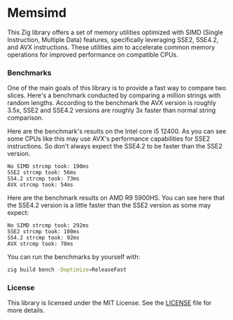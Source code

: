 # Memsimd
This Zig library offers a set of memory utilities optimized with SIMD (Single Instruction, Multiple Data) features, specifically leveraging SSE2, SSE4.2, and AVX instructions. These utilities aim to accelerate common memory operations for improved performance on compatible CPUs.

### Benchmarks
One of the main goals of this library is to provide a fast way to compare two slices. Here's a benchmark conducted by comparing a million strings with random lengths. According to the benchmark the AVX version is roughly 3.5x, SSE2 and SSE4.2 versions are roughly 3x faster than normal string comparison.

Here are the benchmark's results on the Intel core i5 12400. As you can see some CPUs like this may use AVX's performance capabilities for SSE2 instructions. So don't always expect the SSE4.2 to be faster than the SSE2 version.
```
No SIMD strcmp took: 190ms
SSE2 strcmp took: 56ms
SS4.2 strcmp took: 73ms
AVX strcmp took: 54ms
```

Here are the benchmark results on AMD R9 5900HS. You can see here that the SSE4.2 version is a little faster than the SSE2 version as some may expect:
```
No SIMD strcmp took: 292ms
SSE2 strcmp took: 100ms
SS4.2 strcmp took: 92ms
AVX strcmp took: 78ms
```

You can run the benchmarks by yourself with:
```bash
zig build bench -Doptimize=ReleaseFast
```

### License
This library is licensed under the MIT License. See the [LICENSE](LICENSE) file for more details.